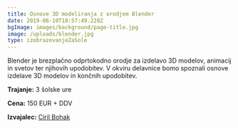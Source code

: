 ```yaml
---
title: Osnove 3D modeliranja z orodjem Blender
date: 2019-06-10T18:57:49.228Z
bgImage: images/background/page-title.jpg
image: /uploads/blender.jpg
type: izobrazevanjeZaSole
---
```

Blender je brezplačno odprtokodno orodje za izdelavo 3D modelov, animacij in svetov ter njihovih upodobitev. V okviru delavnice bomo spoznali osnove izdelave 3D modelov in končnih upodobitev.

**Trajanje:** 3 šolske ure

**Cena:** 150 EUR + DDV

**Izvajalec:** [Ciril Bohak](https://akademijafri.si/izvajalci/ciril-bohak/)
